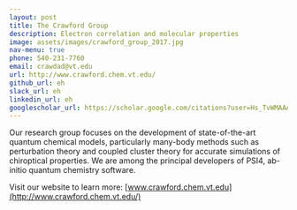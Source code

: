 ```yaml
---
layout: post
title: The Crawford Group  
description: Electron correlation and molecular properties 
image: assets/images/crawford_group_2017.jpg
nav-menu: true
phone: 540-231-7760 
email: crawdad@vt.edu 
url: http://www.crawford.chem.vt.edu/
github_url: eh
slack_url: eh
linkedin_url: eh
googlescholar_url: https://scholar.google.com/citations?user=Hs_TvWMAAAAJ&hl=en
---
```


Our research group focuses on the development of state-of-the-art quantum chemical models, particularly many-body methods such as perturbation theory and coupled cluster theory for accurate simulations of chiroptical properties. We are among the principal developers of PSI4, ab-initio quantum chemistry software.

Visit our website to learn more: [www.crawford.chem.vt.edu](http://www.crawford.chem.vt.edu/)
